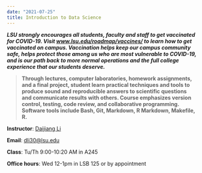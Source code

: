 ```yaml
---
date: "2021-07-25"
title: Introduction to Data Science 
---
```



***LSU strongly encourages all students, faculty and staff to get vaccinated for COVID-19. Visit www.lsu.edu/roadmap/vaccines/ to learn how to get vaccinated on campus. Vaccination helps keep our campus community safe, helps protect those among us who are most vulnerable to COVID-19, and is our path back to more normal operations and the full college experience that our students deserve.***

>**Through lectures, computer laboratories, homework assignments, and a final project, student learn practical techniques and tools to produce sound and reproducible answers to scientific questions and communicate results with others. Course emphasizes version control, testing, code review, and collaborative programming. Software tools include Bash, Git, Markdown, R Markdown, Makefile, R.**


**Instructor**: [Daijiang Li](https://dlilab.com)  

**Email**: dli30@lsu.edu

**Class**: Tu/Th 9:00-10:20 AM in A245  

**Office hours**: Wed 12-1pm in LSB 125 or by appointment

